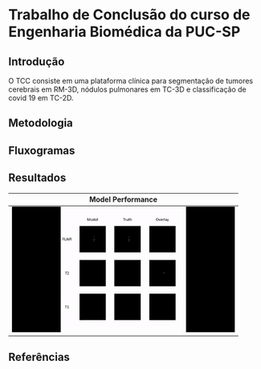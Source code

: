 # Trabalho de Conclusão do curso de Engenharia Biomédica da PUC-SP

## Introdução
O TCC consiste em uma plataforma clínica para segmentação de tumores cerebrais em RM-3D, nódulos pulmonares em TC-3D e classificação de covid 19 em TC-2D.

## Metodologia

## Fluxogramas

## Resultados

| Model Performance |
|:----------:|
|<img src="./doc/caso92.gif" widht="250px" height="250px"/>

## Referências


